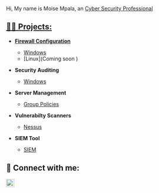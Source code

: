 Hi, My name is Moise Mpala, an <a href="https://www.linkedin.com/in/moise-mpala-b40557280/">Cyber Security Professional
<h2>👨‍💻 Projects:</h2>

- <b>Firewall Configuration </b>
  - [Windows](https://github.com/joshmadakor1/Sentinel-Lab)
  - [Linux](Coming soon )

- <b>Security Auditing</b>
  - [Windows](https://www.loom.com/share/96f1c0801d6f48e481098aff441024b1)

- <b>Server Management </b>
  - [Group Policies](https://www.loom.com/share/c7603424ec074a71b2f0ce9cbb62289e)

 - <b>Vulnerabilty Scanners </b>
   - [Nessus](https://www.loom.com/share/d6d9890c3a8a4a86919112682be9440f)

- <b>SIEM Tool </b>
  - [SIEM](https://www.loom.com/share/caaff822e1cc421d840e47a1d1f94b25)



<h2> 🤳 Connect with me:</h2>

[<img align="left" alt="MoiseMpala | LinkedIn" width="22px" src="https://cdn.jsdelivr.net/npm/simple-icons@v3/icons/linkedin.svg" />][linkedin]


[linkedin]: https://www.linkedin.com/in/moise-mpala-b40557280/



